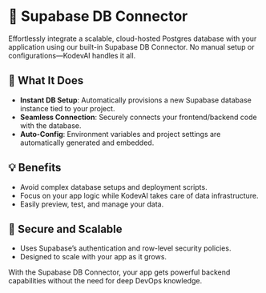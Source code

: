 # 🧬 Supabase DB Connector

Effortlessly integrate a scalable, cloud-hosted Postgres database with your application using our built-in Supabase DB Connector. No manual setup or configurations—KodevAI handles it all.

## 🔧 What It Does

* **Instant DB Setup**: Automatically provisions a new Supabase database instance tied to your project.
* **Seamless Connection**: Securely connects your frontend/backend code with the database.
* **Auto-Config**: Environment variables and project settings are automatically generated and embedded.

## 💡 Benefits

* Avoid complex database setups and deployment scripts.
* Focus on your app logic while KodevAI takes care of data infrastructure.
* Easily preview, test, and manage your data.

## 🔐 Secure and Scalable

* Uses Supabase’s authentication and row-level security policies.
* Designed to scale with your app as it grows.

With the Supabase DB Connector, your app gets powerful backend capabilities without the need for deep DevOps knowledge.

